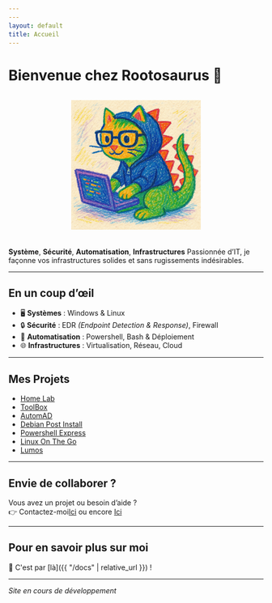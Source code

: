 ```yaml
---
---
layout: default
title: Accueil
---
```


# Bienvenue chez Rootosaurus 🦖

<div style="text-align: center; margin: 2rem 0;">
  <img src="/assets/images/dinoact_optimized.png"
       alt="Dino Geek Hacker"
       style="max-width: 300px; height: auto;">
</div>

**Système**, **Sécurité**, **Automatisation**, **Infrastructures**
Passionnée d’IT, je façonne vos infrastructures solides et sans rugissements indésirables.

---

## En un coup d’œil

- 🖥 **Systèmes** : Windows & Linux  
- 🔒 **Sécurité** : EDR _(Endpoint Detection & Response)_, Firewall  
- 🚀 **Automatisation** : Powershell, Bash & Déploiement
- 🌐 **Infrastructures** : Virtualisation, Réseau, Cloud

---

## Mes Projets

- [Home Lab](https://github.com/Mini-Pishon/Home-Lab)  
- [ToolBox](https://github.com/Mini-Pishon/ToolBox-in-powershell)
- [AutomAD](https://github.com/Mini-Pishon/AutomAD)  
- [Debian Post Install](https://github.com/Mini-Pishon/tssr-linux-debian-post-install)  
- [Powershell Express](https://github.com/Mini-Pishon/PowerShell-Express)  
- [Linux On The Go](https://github.com/Mini-Pishon/Linux-on-the-go)  
- [Lumos](https://github.com/Mini-Pishon/Lumos)  


---

## Envie de collaborer ?

Vous avez un projet ou besoin d’aide ?  
👉 Contactez-moi[Ici](https://www.linkedin.com/in/ccarolinecheron/) ou encore [Ici](https://github.com/Mini-Pishon/)


---

## Pour en savoir plus sur moi

📄 C'est par [là]({{ "/docs" | relative_url }}) !

---

*Site en cours de développement*  


